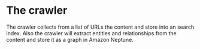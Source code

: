 # The crawler

The crawler collects from a list of URLs the content and store into an search index. Also the crawler will extract entities and relationships from the content and store it as a graph in Amazon Neptune.

